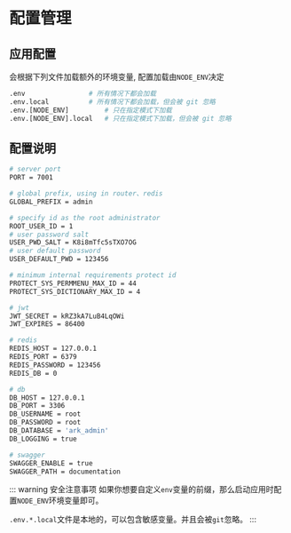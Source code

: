 # 配置管理

## 应用配置

会根据下列文件加载额外的环境变量, 配置加载由`NODE_ENV`决定

``` sh
.env                # 所有情况下都会加载
.env.local          # 所有情况下都会加载，但会被 git 忽略
.env.[NODE_ENV]         # 只在指定模式下加载
.env.[NODE_ENV].local   # 只在指定模式下加载，但会被 git 忽略
```

## 配置说明

``` sh
# server port
PORT = 7001

# global prefix, using in router、redis
GLOBAL_PREFIX = admin

# specify id as the root administrator
ROOT_USER_ID = 1
# user password salt
USER_PWD_SALT = K8i8mTfc5sTXO7OG
# user default password
USER_DEFAULT_PWD = 123456

# minimum internal requirements protect id
PROTECT_SYS_PERMMENU_MAX_ID = 44
PROTECT_SYS_DICTIONARY_MAX_ID = 4

# jwt
JWT_SECRET = kRZ3kA7LuB4LqOWi
JWT_EXPIRES = 86400

# redis
REDIS_HOST = 127.0.0.1
REDIS_PORT = 6379
REDIS_PASSWORD = 123456
REDIS_DB = 0

# db
DB_HOST = 127.0.0.1
DB_PORT = 3306
DB_USERNAME = root
DB_PASSWORD = root
DB_DATABASE = 'ark_admin'
DB_LOGGING = true

# swagger
SWAGGER_ENABLE = true
SWAGGER_PATH = documentation
```

::: warning 安全注意事项
如果你想要自定义`env`变量的前缀，那么启动应用时配置`NODE_ENV`环境变量即可。

`.env.*.local`文件是本地的，可以包含敏感变量。并且会被`git`忽略。
:::